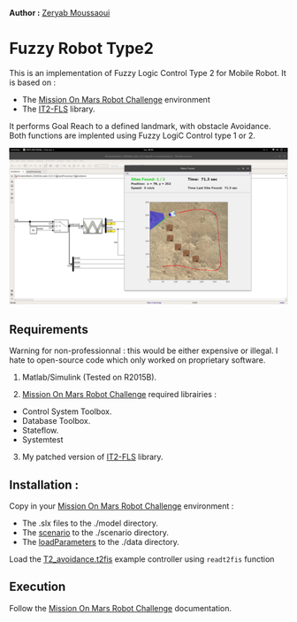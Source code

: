 **Author :** [Zeryab Moussaoui](https://fr.linkedin.com/in/zeryab-moussaoui-9a728029)

# Fuzzy Robot Type2
This is an implementation of Fuzzy Logic Control Type 2 for Mobile Robot.
It is based on : 
* The [Mission On Mars Robot Challenge](https://fr.mathworks.com/academia/student-challenge/mission-on-mars.html) environment 
* The [IT2-FLS](https://github.com/zeryabmoussaoui/type-2-fuzzy-logic-systems-matlab-toolbox) library.

It performs Goal Reach to a defined landmark, with obstacle Avoidance.
Both functions are implented using Fuzzy LogiC Control type 1 or 2.

![](./results/Scenario2_FLC2_90_40_0.png)

## Requirements

Warning for non-professionnal : this would be either expensive or illegal.
I hate to open-source code which only worked on proprietary software.

1. Matlab/Simulink (Tested on R2015B).

2. [Mission On Mars Robot Challenge](https://fr.mathworks.com/academia/student-challenge/mission-on-mars.html) required librairies :
* Control System Toolbox.
* Database Toolbox.
* Stateflow. 
* Systemtest

3. My patched version of [IT2-FLS](https://github.com/zeryabmoussaoui/type-2-fuzzy-logic-systems-matlab-toolbox) library.

## Installation :

Copy in your [Mission On Mars Robot Challenge](https://fr.mathworks.com/academia/student-challenge/mission-on-mars.html) environment :
* The .slx files to the ./model directory.
* The [scenario](./scenario) to the ./scenario directory.
* The [loadParameters](./loadRobotParameters.m) to the ./data directory.

Load the [T2_avoidance.t2fis](./T2_avoidance.t2fis) example controller using `readt2fis` function

## Execution

Follow the [Mission On Mars Robot Challenge](https://fr.mathworks.com/content/dam/mathworks/mathworks-dot-com/academia/student-challenge/mission-on-mars/Competition_Mission_On_Mars_Robot_Challenge_2016_English.pdf) documentation.



